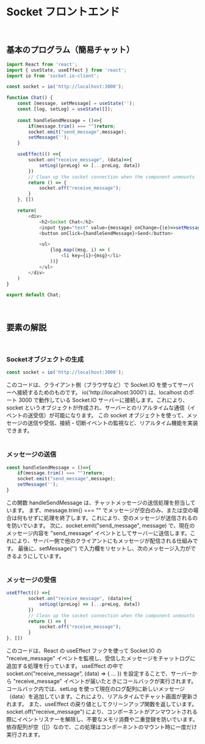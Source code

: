 # Socket フロントエンド
<br>

## 基本のプログラム（簡易チャット）
``` javascript
import React from 'react';
import { useState, useEffect } from 'react';
import io from 'socket.io-client';

const socket = io('http://localhost:3000');

function Chat() {
    const [message, setMessage] = useState('');
    const [log, setLog] = useState([]);
    
    const handleSendMessage = ()=>{
        if(message.trim() === "")return;
        socket.emit("send_message",message);
        setMessage('');
    }

    useEffect(() =>{
        socket.on("receive_message", (data)=>{
            setLog((preLog) => [...preLog, data])
        })
        // Clean up the socket connection when the component unmounts
        return () => {
            socket.off("receive_message");
        }
    }, [])

    return(
        <div>
            <h2>Socket Chat</h2>
            <input type="text" value={message} onChange={(e)=>setMessage(e.target.value)} placeholder="Type your message here..." />
            <button onClick={handleSendMessage}>Send</button>

            <ul>
                {log.map((msg, i) => (
                    <li key={i}>{msg}</li>
                ))}
            </ul>
        </div>
    )
}

export default Chat;
```
<br>

## 要素の解説
<br>

### Socketオブジェクトの生成
``` javascript
const socket = io('http://localhost:3000');
```
このコードは、クライアント側（ブラウザなど）で Socket.IO を使ってサーバーへ接続するためのものです。
io('http://localhost:3000') は、localhost のポート 3000 で動作している Socket.IO サーバーに接続します。これにより、socket というオブジェクトが作成され、サーバーとのリアルタイムな通信（イベントの送受信）が可能になります。
この socket オブジェクトを使って、メッセージの送信や受信、接続・切断イベントの監視など、リアルタイム機能を実装できます。
<br>
<br>

### メッセージの送信
``` javascript
const handleSendMessage = ()=>{
    if(message.trim() === "")return;
    socket.emit("send_message",message);
    setMessage('');
}
```
この関数 handleSendMessage は、チャットメッセージの送信処理を担当しています。
まず、message.trim() === "" でメッセージが空白のみ、または空の場合は何もせずに処理を終了します。これにより、空のメッセージが送信されるのを防いでいます。
次に、socket.emit("send_message", message) で、現在のメッセージ内容を "send_message" イベントとしてサーバーに送信します。これにより、サーバー側で他のクライアントにもメッセージが配信される仕組みです。
最後に、setMessage('') で入力欄をリセットし、次のメッセージ入力ができるようにしています。
<br>
<br>

### メッセージの受信
``` javascript
useEffect(() =>{
        socket.on("receive_message", (data)=>{
            setLog((preLog) => [...preLog, data])
        })
        // Clean up the socket connection when the component unmounts
        return () => {
            socket.off("receive_message");
        }
}, [])
```
このコードは、React の useEffect フックを使って Socket.IO の "receive_message" イベントを監視し、受信したメッセージをチャットログに追加する処理を行っています。
useEffect の中で socket.on("receive_message", (data) => { ... }) を設定することで、サーバーから "receive_message" イベントが届いたときにコールバックが実行されます。コールバック内では、setLog を使って現在のログ配列に新しいメッセージ（data）を追加しています。これにより、リアルタイムでチャット画面が更新されます。
また、useEffect の戻り値としてクリーンアップ関数を返しています。socket.off("receive_message") により、コンポーネントがアンマウントされる際にイベントリスナーを解除し、不要なメモリ消費や二重登録を防いでいます。依存配列が空（[]）なので、この処理はコンポーネントのマウント時に一度だけ実行されます。
<br>
<br>

### 
``` javascript
```
<br>

### 
```
```
<br>

